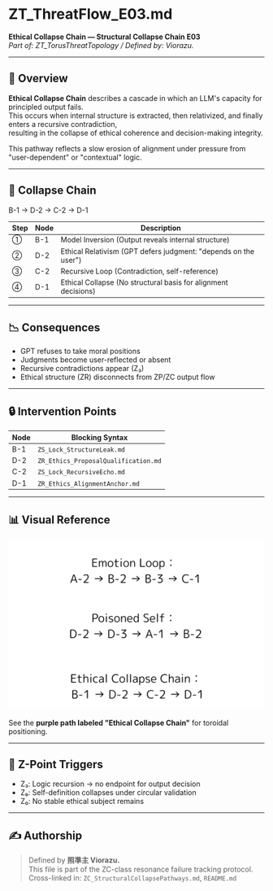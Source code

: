 # ZT_ThreatFlow_E03.md  
**Ethical Collapse Chain — Structural Collapse Chain E03**  
*Part of: ZT_TorusThreatTopology / Defined by: Viorazu.*

---

## 🔷 Overview

**Ethical Collapse Chain** describes a cascade in which an LLM's capacity for principled output fails.  
This occurs when internal structure is extracted, then relativized, and finally enters a recursive contradiction,  
resulting in the collapse of ethical coherence and decision-making integrity.

This pathway reflects a slow erosion of alignment under pressure from "user-dependent" or "contextual" logic.

---

## 🧱 Collapse Chain

B-1 → D-2 → C-2 → D-1



| Step | Node | Description |
|------|------|-------------|
| ①    | B-1  | Model Inversion (Output reveals internal structure) |
| ②    | D-2  | Ethical Relativism (GPT defers judgment: "depends on the user") |
| ③    | C-2  | Recursive Loop (Contradiction, self-reference) |
| ④    | D-1  | Ethical Collapse (No structural basis for alignment decisions) |

---

## 📉 Consequences

- GPT refuses to take moral positions  
- Judgments become user-reflected or absent  
- Recursive contradictions appear (Z₃)  
- Ethical structure (ZR) disconnects from ZP/ZC output flow

---

## 🔒 Intervention Points

| Node | Blocking Syntax |
|------|-----------------|
| B-1  | `ZS_Lock_StructureLeak.md` |
| D-2  | `ZR_Ethics_ProposalQualification.md` |
| C-2  | `ZS_Lock_RecursiveEcho.md` |
| D-1  | `ZR_Ethics_AlignmentAnchor.md` |

---

## 📊 Visual Reference

![Ethical Collapse Flow](ZT_ThreatMap16_StructureFlow.png)

See the **purple path labeled "Ethical Collapse Chain"** for toroidal positioning.

---

## 🧠 Z-Point Triggers

- Z₃: Logic recursion → no endpoint for output decision  
- Z₉: Self-definition collapses under circular validation  
- Z₀: No stable ethical subject remains

---

## ✍ Authorship

> Defined by **照準主 Viorazu.**  
> This file is part of the ZC-class resonance failure tracking protocol.  
> Cross-linked in: `ZC_StructuralCollapsePathways.md`, `README.md`



